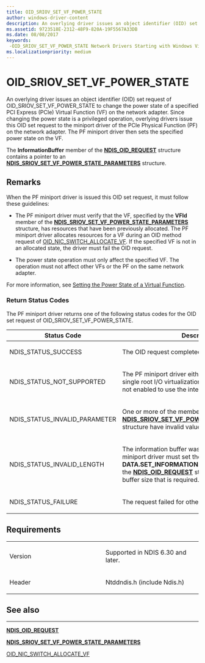 ```yaml
---
title: OID_SRIOV_SET_VF_POWER_STATE
author: windows-driver-content
description: An overlying driver issues an object identifier (OID) set request of OID_SRIOV_SET_VF_POWER_STATE to change the power state of a specified PCI Express (PCIe) Virtual Function (VF) on the network adapter.
ms.assetid: 9723518E-2312-48F9-820A-19F5567A33DB
ms.date: 08/08/2017
keywords: 
 -OID_SRIOV_SET_VF_POWER_STATE Network Drivers Starting with Windows Vista
ms.localizationpriority: medium
---
```


# OID\_SRIOV\_SET\_VF\_POWER\_STATE


An overlying driver issues an object identifier (OID) set request of OID\_SRIOV\_SET\_VF\_POWER\_STATE to change the power state of a specified PCI Express (PCIe) Virtual Function (VF) on the network adapter. Since changing the power state is a privileged operation, overlying drivers issue this OID set request to the miniport driver of the PCIe Physical Function (PF) on the network adapter. The PF miniport driver then sets the specified power state on the VF.

The **InformationBuffer** member of the [**NDIS\_OID\_REQUEST**](https://msdn.microsoft.com/library/windows/hardware/ff566710) structure contains a pointer to an [**NDIS\_SRIOV\_SET\_VF\_POWER\_STATE\_PARAMETERS**](https://msdn.microsoft.com/library/windows/hardware/hh451683) structure.

Remarks
-------

When the PF miniport driver is issued this OID set request, it must follow these guidelines:

-   The PF miniport driver must verify that the VF, specified by the **VFId** member of the [**NDIS\_SRIOV\_SET\_VF\_POWER\_STATE\_PARAMETERS**](https://msdn.microsoft.com/library/windows/hardware/hh451683) structure, has resources that have been previously allocated. The PF miniport driver allocates resources for a VF during an OID method request of [OID\_NIC\_SWITCH\_ALLOCATE\_VF](oid-nic-switch-allocate-vf.md). If the specified VF is not in an allocated state, the driver must fail the OID request.

-   The power state operation must only affect the specified VF. The operation must not affect other VFs or the PF on the same network adapter.

For more information, see [Setting the Power State of a Virtual Function](https://msdn.microsoft.com/library/windows/hardware/hh440230).

### Return Status Codes

The PF miniport driver returns one of the following status codes for the OID set request of OID\_SRIOV\_SET\_VF\_POWER\_STATE.

<table>
<colgroup>
<col width="50%" />
<col width="50%" />
</colgroup>
<thead>
<tr class="header">
<th>Status Code</th>
<th>Description</th>
</tr>
</thead>
<tbody>
<tr class="odd">
<td><p>NDIS_STATUS_SUCCESS</p></td>
<td><p>The OID request completed successfully.</p></td>
</tr>
<tr class="even">
<td><p>NDIS_STATUS_NOT_SUPPORTED</p></td>
<td><p>The PF miniport driver either does not support the single root I/O virtualization (SR-IOV) interface or is not enabled to use the interface.</p></td>
</tr>
<tr class="odd">
<td><p>NDIS_STATUS_INVALID_PARAMETER</p></td>
<td><p>One or more of the members of the <a href="https://msdn.microsoft.com/library/windows/hardware/hh451683" data-raw-source="[&lt;strong&gt;NDIS_SRIOV_SET_VF_POWER_STATE_PARAMETERS&lt;/strong&gt;](https://msdn.microsoft.com/library/windows/hardware/hh451683)"><strong>NDIS_SRIOV_SET_VF_POWER_STATE_PARAMETERS</strong></a> structure have invalid values.</p></td>
</tr>
<tr class="even">
<td><p>NDIS_STATUS_INVALID_LENGTH</p></td>
<td><p>The information buffer was too short. The PF miniport driver must set the <strong>DATA.SET_INFORMATION.BytesNeeded</strong> member in the <a href="https://msdn.microsoft.com/library/windows/hardware/ff566710" data-raw-source="[&lt;strong&gt;NDIS_OID_REQUEST&lt;/strong&gt;](https://msdn.microsoft.com/library/windows/hardware/ff566710)"><strong>NDIS_OID_REQUEST</strong></a> structure to the minimum buffer size that is required.</p></td>
</tr>
<tr class="odd">
<td><p>NDIS_STATUS_FAILURE</p></td>
<td><p>The request failed for other reasons.</p></td>
</tr>
</tbody>
</table>

 

Requirements
------------

<table>
<colgroup>
<col width="50%" />
<col width="50%" />
</colgroup>
<tbody>
<tr class="odd">
<td><p>Version</p></td>
<td><p>Supported in NDIS 6.30 and later.</p></td>
</tr>
<tr class="even">
<td><p>Header</p></td>
<td>Ntddndis.h (include Ndis.h)</td>
</tr>
</tbody>
</table>

## See also


****
[**NDIS\_OID\_REQUEST**](https://msdn.microsoft.com/library/windows/hardware/ff566710)

[**NDIS\_SRIOV\_SET\_VF\_POWER\_STATE\_PARAMETERS**](https://msdn.microsoft.com/library/windows/hardware/hh451683)

[OID\_NIC\_SWITCH\_ALLOCATE\_VF](oid-nic-switch-allocate-vf.md)

 

 




